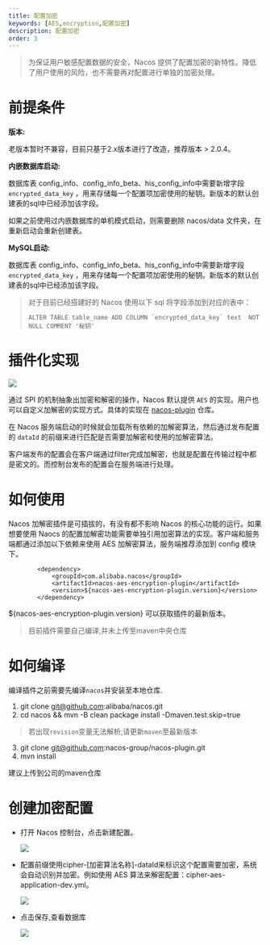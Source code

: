 ```yaml
---
title: 配置加密
keywords: [AES,encryption,配置加密]
description: 配置加密
order: 3
---
```


> 为保证用户敏感配置数据的安全，Nacos 提供了配置加密的新特性。降低了用户使用的风险，也不需要再对配置进行单独的加密处理。

# 前提条件

**版本:**

老版本暂时不兼容，目前只基于2.x版本进行了改造，推荐版本 > 2.0.4。

**内嵌数据库启动:**

数据库表 config_info、config_info_beta、his_config_info中需要新增字段 `encrypted_data_key` ，用来存储每一个配置项加密使用的秘钥。新版本的默认创建表的sql中已经添加该字段。

如果之前使用过内嵌数据库的单机模式启动，则需要删除 nacos/data 文件夹，在重新启动会重新创建表。

**MySQL启动:**

数据库表 config_info、config_info_beta、his_config_info中需要新增字段 `encrypted_data_key` ，用来存储每一个配置项加密使用的秘钥。新版本的默认创建表的sql中已经添加该字段。

> 对于目前已经搭建好的 Nacos 使用以下 sql 将字段添加到对应的表中：
>
> ``ALTER TABLE table_name ADD COLUMN `encrypted_data_key` text  NOT NULL COMMENT '秘钥'``

# 插件化实现

![](https://tva1.sinaimg.cn/large/008i3skNly1gvsu112vnnj314b0u0764.jpg)

通过 SPI 的机制抽象出加密和解密的操作，Nacos 默认提供 `AES` 的实现。用户也可以自定义加解密的实现方式。具体的实现在 [nacos-plugin](https://github.com/nacos-group/nacos-plugin) 仓库。

在 Nacos 服务端启动的时候就会加载所有依赖的加解密算法，然后通过发布配置的 `dataId` 的前缀来进行匹配是否需要加解密和使用的加解密算法。

客户端发布的配置会在客户端通过filter完成加解密，也就是配置在传输过程中都是密文的。而控制台发布的配置会在服务端进行处理。

# 如何使用

Nacos 加解密插件是可插拔的，有没有都不影响 Nacos 的核心功能的运行。如果想要使用 Naocs 的配置加解密功能需要单独引用加密算法的实现。客户端和服务端都通过添加以下依赖来使用 AES 加解密算法，服务端推荐添加到 config 模块下。

```
        <dependency>
            <groupId>com.alibaba.nacos</groupId>
            <artifactId>nacos-aes-encryption-plugin</artifactId>
            <version>${nacos-aes-encryption-plugin.version}</version>
        </dependency>
```
${nacos-aes-encryption-plugin.version} 可以获取插件的最新版本。

> 目前插件需要自己编译,并未上传至maven中央仓库

# 如何编译

编译插件之前需要先编译`nacos`并安装至本地仓库.
1. git clone git@github.com:alibaba/nacos.git
2. cd nacos && mvn -B clean package install -Dmaven.test.skip=true

> 若出现`revision`变量无法解析,请更新`maven`至最新版本

3. git clone git@github.com:nacos-group/nacos-plugin.git
4. mvn install

建议上传到公司的maven仓库

# 创建加密配置
- 打开 Nacos 控制台，点击新建配置。

  ![](https://tva1.sinaimg.cn/large/e6c9d24ely1h0cxaklw10j21g20u0ac8.jpg)
- 配置前缀使用cipher-[加密算法名称]-dataId来标识这个配置需要加密，系统会自动识别并加密。例如使用 AES 算法来解密配置：cipher-aes-application-dev.yml。

  ![](https://tva1.sinaimg.cn/large/e6c9d24ely1h0cxs40s2tj21b40u0whw.jpg)
- 点击保存,查看数据库

  ![](https://tva1.sinaimg.cn/large/e6c9d24ely1h0cxwhdc77j21xm0bumz2.jpg)